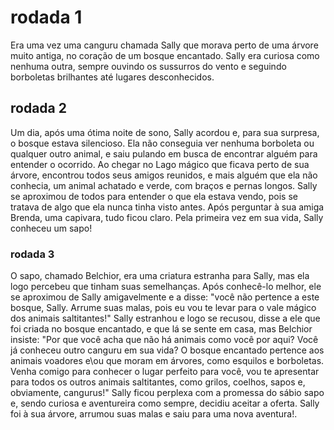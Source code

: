 # rodada 1 
Era uma vez uma canguru chamada Sally que morava perto de uma árvore muito antiga, no coração de um bosque encantado. Sally era curiosa como nenhuma outra, sempre ouvindo os sussurros do vento e seguindo borboletas brilhantes até lugares desconhecidos.

## rodada 2
Um dia, após uma ótima noite de sono, Sally acordou e, para sua surpresa, o bosque estava silencioso. Ela não conseguia ver nenhuma borboleta ou qualquer outro animal, e saiu pulando em busca de encontrar alguém para entender o ocorrido. Ao chegar no Lago mágico que ficava perto de sua árvore, encontrou todos seus amigos reunidos, e mais alguém que ela não conhecia, um animal achatado e verde, com braços e pernas longos. Sally se aproximou de todos para entender o que ela estava vendo, pois se tratava de algo que ela nunca tinha visto antes. Após perguntar à sua amiga Brenda, uma capivara, tudo ficou claro. Pela primeira vez em sua vida, Sally conheceu um sapo!

### rodada 3 
O sapo, chamado Belchior, era uma criatura estranha para Sally, mas ela logo percebeu que tinham suas semelhanças. Após conhecê-lo melhor, ele se aproximou de Sally amigavelmente e a disse: "você não pertence a este bosque, Sally. Arrume suas malas, pois eu vou te levar para o vale mágico dos animais saltitantes!" 
Sally estranhou e logo se recusou, disse a ele que foi criada no bosque encantado, e que lá se sente em casa, mas Belchior insiste: "Por que você acha que não há animais como você por aqui? Você já conheceu outro canguru em sua vida? O bosque encantado pertence aos animais voadores e\ou que moram em árvores, como esquilos e borboletas. Venha comigo para conhecer o lugar perfeito para você, vou te apresentar para todos os outros animais saltitantes, como grilos, coelhos, sapos e, obviamente, cangurus!"
Sally ficou perplexa com a promessa do sábio sapo e, sendo curiosa e aventureira como sempre, decidiu aceitar a oferta. Sally foi à sua árvore, arrumou suas malas e saiu para uma nova aventura!.